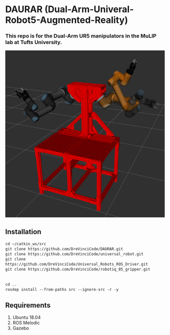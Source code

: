 # DAURAR (Dual-Arm-Univeral-Robot5-Augmented-Reality)
### This repo is for the Dual-Arm UR5 manipulators in the MuLIP lab at Tufts University.

![Alt text](demos/daurar.png)

## Installation 

```
cd ~/catkin_ws/src
git clone https://github.com/DreVinciCode/DAURAR.git
git clone https://github.com/DreVinciCode/universal_robot.git
git clone https://github.com/DreVinciCode/Universal_Robots_ROS_Driver.git
git clone https://github.com/DreVinciCode/robotiq_85_gripper.git 


cd ..
rosdep install --from-paths src --ignore-src -r -y

```

## Requirements
1. Ubuntu 18.04
2. ROS Melodic
3. Gazebo
